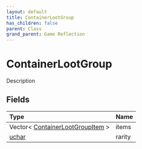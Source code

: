```yaml
---
layout: default
title: ContainerLootGroup
has_children: false
parent: Class
grand_parent: Game Reflection
---
```

# ContainerLootGroup
Description 

## Fields

| Type | Name |
|:-------------|:--------------|
| Vector< [ContainerLootGroupItem](/docs/game-reflection/classes/container_loot_group_item) > | items |
| [uchar](/docs/game-reflection/enums/uchar) | rarity |


